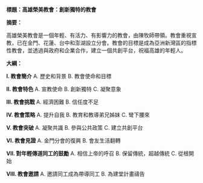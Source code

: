 **標題：高雄榮美教會：創新獨特的教會**

**摘要：**

高雄榮美教會是一個年輕、有活力、有影響力的教會，由陳牧師帶領。教會重視宣教，已在金門、花蓮、台中和澎湖設立分會。教會的目標是成為亞洲新灣區的指標性教會，並透過與政府和企業合作，建立一個共創平台，祝福高雄的年輕人。

**大綱：**

**I. 教會簡介**
    A. 歷史和背景
    B. 教會使命和目標

**II. 教會特色**
    A. 宣教使命
    B. 創新獨特
    C. 凝聚意象

**III. 教會挑戰**
    A. 經濟困難
    B. 信任度不足

**IV. 教會策略**
    A. 提升自我
    B. 教育和教導弟兄姊妹
    C. 彎下腰來

**V. 教會突破**
    A. 凝聚共識
    B. 參與公共政策
    C. 建立共創平台

**VI. 教會見證**
    A. 金門分會的復興
    B. 會友生活翻轉

**VII. 對年輕傳道同工的鼓勵**
    A. 相信上帝的呼召
    B. 保留傳統，超越傳統
    C. 從根開始

**VIII. 教會邀請**
    A. 邀請同工成為帶導同工
    B. 為建堂計畫禱告